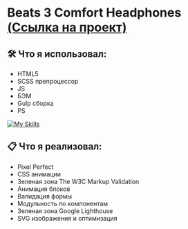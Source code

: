 # Beats 3 Comfort Headphones [(Ссылка на проект)](https://vetosy.github.io/Beats-3)

## 🛠 Что я использовал:
- HTML5
- SCSS препроцессор
- JS
- БЭМ
- Gulp сборка
- PS

[![My Skills](https://skillicons.dev/icons?i=html,scss,js,gulp,ps)](https://skillicons.dev)

## :clipboard: Что я реализовал:
- Pixel Perfect
- СSS анимации
- Зеленая зона The W3C Markup Validation
- Анимация блоков
- Валидация формы
- Модульность по компонентам
- Зеленая зона Google Lighthouse
- SVG изображения и оптимизация
